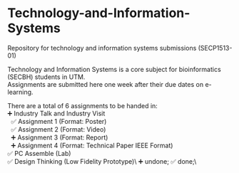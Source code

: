 # Technology-and-Information-Systems
Repository for technology and information systems submissions (SECP1513-01)

Technology and Information Systems is a core subject for bioinformatics (SECBH) students in UTM.\
Assignments are submitted here one week after their due dates on e-learning.

There are a total of 6 assignments to be handed in:\
➕ Industry Talk and Industry Visit\
  &nbsp;&nbsp;✅ Assignment 1 (Format: Poster)\
  &nbsp;&nbsp;✅ Assignment 2 (Format: Video)\
  &nbsp;&nbsp;➕ Assignment 3 (Format: Report)\
  &nbsp;&nbsp;➕ Assignment 4 (Format: Technical Paper IEEE Format)\
✅ PC Assemble (Lab)\
✅ Design Thinking (Low Fidelity Prototype)\ 
➕ undone; ✅ done;\
